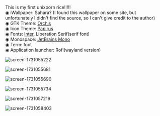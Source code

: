 This is my first unixporn rice!!!!!<br/>
◉ iWallpaper: Sahara? (I found this wallpaper on some site, but unfortunately I didn't find the source, so I can't give credit to the author) <br/>
◉ GTK Theme: <a href="https://github.com/vinceliuice/Orchis-theme.git">Orchis<a/><br/>
◉ Icon Theme: <a href="https://github.com/PapirusDevelopmentTeam/papirus-icon-theme.git">Papirus<a/><br/>
◉ Fonts: <a href="https://github.com/rsms/inter.git">Inter<a/>, Liberation Serif(serif font)<br/>
◉ Monospace: <a href="https://github.com/JetBrains/JetBrainsMono">JetBrains Mono<a/><br/>
◉ Term: foot<br/>
◉ Application launcher: Rofi(wayland version)


![screen-1731055222](https://github.com/user-attachments/assets/3a2cb143-9914-4c82-b6f4-c0906f7ebe31)

![screen-1731055681](https://github.com/user-attachments/assets/369c3007-47d6-4247-91a9-eac1ccfc8d19)

![screen-1731055690](https://github.com/user-attachments/assets/5bb1b48f-95f2-4bd2-a59a-b3e77164418c)

![screen-1731055734](https://github.com/user-attachments/assets/0a86e015-6132-4aee-82dd-abf959c70491)

![screen-1731057219](https://github.com/user-attachments/assets/59d6b9a8-abd4-4baa-b2f7-6f33558a82db)

![screen-1731058403](https://github.com/user-attachments/assets/4e3aea1a-b732-4d78-a735-3f5eb96b919f)

